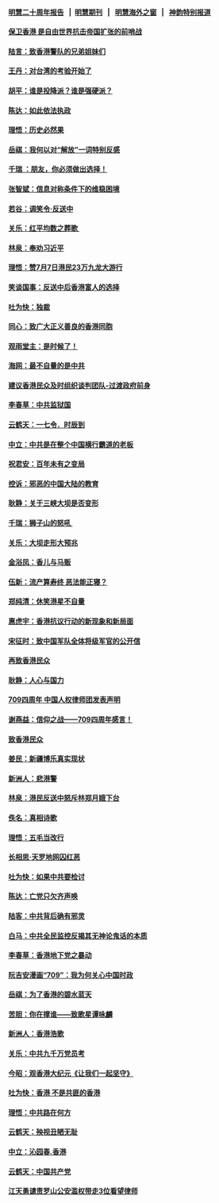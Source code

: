 #### [明慧二十周年报告](https://github.com/gfw-breaker/mh-reports/blob/master/README.md?t=07191902) &nbsp;&nbsp;|&nbsp;&nbsp;[明慧期刊](https://github.com/gfw-breaker/mh-qikan) &nbsp;&nbsp;|&nbsp;&nbsp; [明慧海外之窗](https://github.com/gfw-breaker/mh-news/blob/master/README.md?t=07191902) &nbsp;&nbsp;|&nbsp;&nbsp; [神韵特别报道](https://github.com/gfw-breaker/mh-news/blob/master/shenyun.md?t=07191902) 

#### [保卫香港 是自由世界抗击帝国扩张的前哨战](../pages/nsc993/n11393186.md?t=07191902) 

#### [陆言：致香港警队的兄弟姐妹们](../pages/nsc993/n11392281.md?t=07191902) 

#### [王丹：对台湾的考验开始了](../pages/nsc993/n11391258.md?t=07191902) 

#### [胡平：谁是投降派？谁是强硬派？](../pages/nsc993/n11391224.md?t=07191902) 

#### [陈达：如此依法执政](../pages/nsc993/n11388999.md?t=07191902) 

#### [理悟：历史必然果](../pages/nsc993/n11388741.md?t=07191902) 

#### [岳祺：我何以对“解放”一词特别反感](../pages/nsc993/n11385696.md?t=07191902) 

#### [千瑞 ：朋友，你必须做出选择！](../pages/nsc993/n11384949.md?t=07191902) 

#### [张智斌：信息对称条件下的维稳困境](../pages/nsc993/n11384812.md?t=07191902) 

#### [若谷：调笑令‧反送中](../pages/nsc993/n11383745.md?t=07191902) 

#### [关乐：红平均数之葬歌 ](../pages/nsc993/n11383498.md?t=07191902) 

#### [林泉：奉劝习近平](../pages/nsc993/n11383487.md?t=07191902) 

#### [理悟：赞7月7日港民23万九龙大游行](../pages/nsc993/n11383473.md?t=07191902) 

#### [笑谈国事：反送中后香港富人的选择](../pages/nsc993/n11382020.md?t=07191902) 

#### [吐为快：独裁](../pages/nsc993/n11382755.md?t=07191902) 

#### [同心：致广大正义善良的香港同胞](../pages/nsc993/n11382745.md?t=07191902) 

#### [观雨堂主：是时候了！](../pages/nsc993/n11382737.md?t=07191902) 

#### [海网：最不自量的是中共](../pages/nsc993/n11380440.md?t=07191902) 

#### [建议香港民众及时组织谈判团队-过渡政府前身](../pages/nsc993/n11379909.md?t=07191902) 

#### [李春草：中共监狱国](../pages/nsc993/n11378989.md?t=07191902) 

#### [云鹤天：一七令．时辰到](../pages/nsc993/n11379260.md?t=07191902) 

#### [中立：中共是在整个中国横行霸道的老板](../pages/nsc993/n11378382.md?t=07191902) 

#### [祝君安：百年未有之变局](../pages/nsc993/n11378376.md?t=07191902) 

#### [控诉：邪恶的中国大陆的教育](../pages/nsc993/n11378344.md?t=07191902) 

#### [耿静：关于三峡大坝是否变形](../pages/nsc993/n11375879.md?t=07191902) 

#### [千瑞：狮子山的怒吼 ](../pages/nsc993/n11375644.md?t=07191902) 

#### [关乐：大坝走形大预兆](../pages/nsc993/n11375629.md?t=07191902) 

#### [金浴凤：香儿与马贩](../pages/nsc993/n11375580.md?t=07191902) 

#### [伍新：流产算寿终  恶法能正寝？](../pages/nsc993/n11375581.md?t=07191902) 

#### [郑纯清：休笑港星不自量](../pages/nsc993/n11375555.md?t=07191902) 

#### [惠虎宇：香港抗议行动的新现象和新局面](../pages/nsc993/n11375501.md?t=07191902) 

#### [宋征时：致中国军队全体将级军官的公开信](../pages/nsc993/n11373354.md?t=07191902) 

#### [再致香港民众](../pages/nsc993/n11373870.md?t=07191902) 

#### [耿静：人心与国力](../pages/nsc993/n11373759.md?t=07191902) 

#### [709四周年 中国人权律师团发表声明](../pages/nsc993/n11373565.md?t=07191902) 

#### [谢燕益：信仰之战——709四周年感言！](../pages/nsc993/n11373388.md?t=07191902) 

#### [致香港民众](../pages/nsc993/n11373286.md?t=07191902) 

#### [姜民：新疆博乐真实现状](../pages/nsc993/n11371223.md?t=07191902) 

#### [新洲人：悲港警](../pages/nsc993/n11371174.md?t=07191902) 

#### [林泉：港民反送中怒斥林郑月娥下台](../pages/nsc993/n11370676.md?t=07191902) 

#### [佚名：真相诗歌](../pages/nsc993/n11370666.md?t=07191902) 

#### [理悟：五毛当改行](../pages/nsc993/n11369314.md?t=07191902) 

#### [长相思‧天罗地网囚红恶](../pages/nsc993/n11368444.md?t=07191902) 

#### [吐为快：如果中共要检讨](../pages/nsc993/n11368441.md?t=07191902) 

#### [陈达：亡党只欠齐声唤](../pages/nsc993/n11367838.md?t=07191902) 

#### [陆客：中共背后确有邪灵](../pages/nsc993/n11365263.md?t=07191902) 

#### [白马：中共全民监控反揭其无神论鬼话的本质](../pages/nsc993/n11365236.md?t=07191902) 

#### [李春草：香港地下党之暴动](../pages/nsc993/n11365210.md?t=07191902) 

#### [阮吉安漫画“709”：我为何关心中国时政](../pages/nsc993/n11362127.md?t=07191902) 

#### [岳祺：为了香港的碧水蓝天](../pages/nsc993/n11362627.md?t=07191902) 

#### [苦胆：你在撑谁——致歌星谭咏麟](../pages/nsc993/n11361348.md?t=07191902) 

#### [新洲人：香港浩歌](../pages/nsc993/n11361334.md?t=07191902) 

#### [关乐：中共九千万党员考](../pages/nsc993/n11361304.md?t=07191902) 

#### [今昭：观香港大纪元《让我们一起坚守》](../pages/nsc993/n11361244.md?t=07191902) 

#### [吐为快：香港  不是共匪的香港](../pages/nsc993/n11360918.md?t=07191902) 

#### [理悟：中共路在何方](../pages/nsc993/n11360509.md?t=07191902) 

#### [云鹤天：殃视丑陋无耻](../pages/nsc993/n11358872.md?t=07191902) 

#### [中立：沁园春.香港](../pages/nsc993/n11358843.md?t=07191902) 

#### [云鹤天：中国共产党](../pages/nsc993/n11356465.md?t=07191902) 

#### [江天勇谴责罗山公安滥权带走3位看望律师](../pages/nsc993/n11356042.md?t=07191902) 

